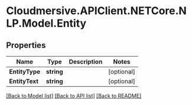 # Cloudmersive.APIClient.NETCore.NLP.Model.Entity
## Properties

Name | Type | Description | Notes
------------ | ------------- | ------------- | -------------
**EntityType** | **string** |  | [optional] 
**EntityText** | **string** |  | [optional] 

[[Back to Model list]](../README.md#documentation-for-models) [[Back to API list]](../README.md#documentation-for-api-endpoints) [[Back to README]](../README.md)

